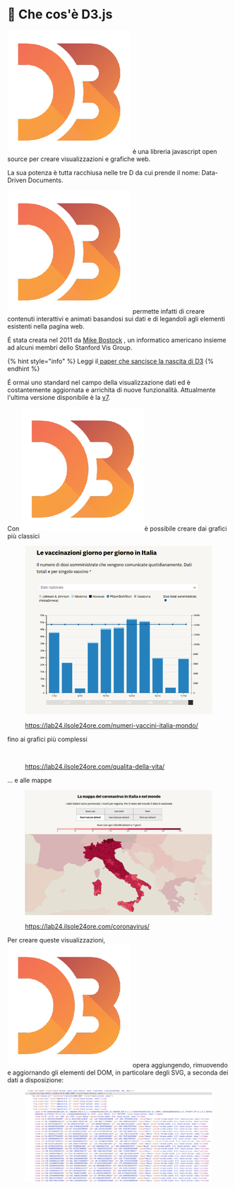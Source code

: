 # 📖 Che cos'è D3.js

<img src="../.gitbook/assets/1562726.png" alt="" data-size="line"> è una libreria javascript open source per creare visualizzazioni e grafiche web.

La sua potenza è tutta racchiusa nelle tre D da cui prende il nome: Data-Driven Documents.

<img src="../.gitbook/assets/1562726.png" alt="" data-size="line"> permette infatti di creare contenuti interattivi e animati basandosi sui dati e di legandoli agli elementi esistenti nella pagina web.

É stata creata nel 2011 da [Mike Bostock](https://observablehq.com/@mbostock) <img src="../.gitbook/assets/mike.avif" alt="" data-size="line">, un informatico americano insieme ad alcuni membri dello Stanford Vis Group.&#x20;

{% hint style="info" %}
Leggi il[ paper che sancisce la nascita di D3](http://vis.stanford.edu/files/2011-D3-InfoVis.pdf)
{% endhint %}

É ormai uno standard nel campo della visualizzazione dati ed è costantemente aggiornata e arrichita di nuove funzionalità. Attualmente l'ultima versione disponibile è la [v7](https://github.com/d3/d3/releases).

Con <img src="../.gitbook/assets/1562726.png" alt="" data-size="line">è possibile creare dai grafici più classici

<figure><img src="../.gitbook/assets/Il-vaccino-anti-covid-in-Italia-in-tempo-reale-Il-Sole-24-ORE.png" alt=""><figcaption><p><a href="https://lab24.ilsole24ore.com/numeri-vaccini-italia-mondo/">https://lab24.ilsole24ore.com/numeri-vaccini-italia-mondo/</a></p></figcaption></figure>

fino ai grafici più complessi&#x20;

<figure><img src="../.gitbook/assets/Qualità-della-vita-2020-la-classifica-delle-province-italiane-dove-si-vive-meglio-Bologna-la-migliore-nell-anno-del-virus-Il-Sole-24-ORE.png" alt=""><figcaption><p><a href="https://lab24.ilsole24ore.com/qualita-della-vita/">https://lab24.ilsole24ore.com/qualita-della-vita/</a></p></figcaption></figure>

... e alle mappe

<figure><img src="../.gitbook/assets/Coronavirus-in-Italia-i-dati-e-la-mappa.png" alt=""><figcaption><p><a href="https://lab24.ilsole24ore.com/coronavirus/">https://lab24.ilsole24ore.com/coronavirus/</a></p></figcaption></figure>

Per creare queste visualizzazioni, <img src="../.gitbook/assets/1562726.png" alt="" data-size="line"> opera aggiungendo, rimuovendo e aggiornando gli elementi del DOM, in particolare degli SVG, a seconda dei dati a disposizione:

<figure><img src="../.gitbook/assets/Screenshot from 2022-10-18 03-50-13.png" alt=""><figcaption></figcaption></figure>
